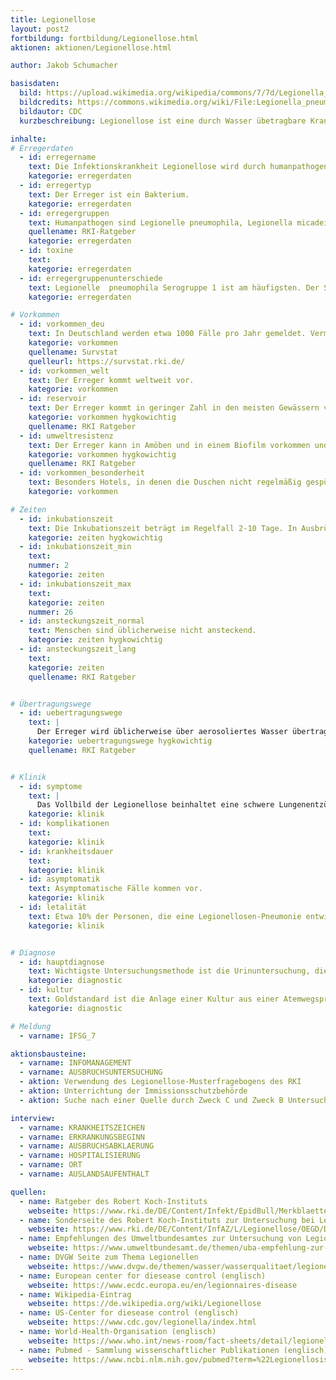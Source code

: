 ```yaml
---
title: Legionellose
layout: post2
fortbildung: fortbildung/Legionellose.html
aktionen: aktionen/Legionellose.html

author: Jakob Schumacher

basisdaten:
  bild: https://upload.wikimedia.org/wikipedia/commons/7/7d/Legionella_pneumophila_01.jpg
  bildcredits: https://commons.wikimedia.org/wiki/File:Legionella_pneumophila_01.jpg
  bildautor: CDC
  kurzbeschreibung: Legionellose ist eine durch Wasser übetragbare Krankheit. Im Gesundheitsamt spielen Legionellen eine besondere Rolle aufgrund der Maßnahmen bei einem Legionellenfund im Trinkwasser.

inhalte:  
# Erregerdaten
  - id: erregername
    text: Die Infektionskrankheit Legionellose wird durch humanpathogene  Erreger der Legionellae hervorgerufen.
    kategorie: erregerdaten
  - id: erregertyp
    text: Der Erreger ist ein Bakterium.
    kategorie: erregerdaten
  - id: erregergruppen
    text: Humanpathogen sind Legionelle pneumophila, Legionella micadei, L. bozmanii, L. longbeachae, L. anisa. Es gibt unterschiedliche Serogruppen, die sich wiederum in Subtypen unterteilen
    quellename: RKI-Ratgeber
    kategorie: erregerdaten
  - id: toxine
    text:
    kategorie: erregerdaten
  - id: erregergruppenunterschiede
    text: Legionelle  pneumophila Serogruppe 1 ist am häufigsten. Der Subtyp MAb 3-1 ist besonders pathogen.
    kategorie: erregerdaten

# Vorkommen
  - id: vorkommen_deu
    text: In Deutschland werden etwa 1000 Fälle pro Jahr gemeldet. Vermutet werden bis zu 30.000 Fälle
    kategorie: vorkommen
    quellename: Survstat
    quelleurl: https://survstat.rki.de/
  - id: vorkommen_welt
    text: Der Erreger kommt weltweit vor.
    kategorie: vorkommen
  - id: reservoir
    text: Der Erreger kommt in geringer Zahl in den meisten Gewässern vor.
    kategorie: vorkommen hygkowichtig
    quellename: RKI Ratgeber
  - id: umweltresistenz
    text: Der Erreger kann in Amöben und in einem Biofilm vorkommen und dadurch höhere Temperaturen aushalten.
    kategorie: vorkommen hygkowichtig
    quellename: RKI Ratgeber
  - id: vorkommen_besonderheit
    text: Besonders Hotels, in denen die Duschen nicht regelmäßig gespült werden, sind für Infektionen bekannt.
    kategorie: vorkommen

# Zeiten
  - id: inkubationszeit
    text: Die Inkubationszeit beträgt im Regelfall 2-10 Tage. In Ausbrüchen sind Inkubationszeiten bis 26 Tage beschrieben. Pontiac-Fieber kann schon 5 Stunden nach der Infektion beginnen.
    kategorie: zeiten hygkowichtig
  - id: inkubationszeit_min
    text:
    nummer: 2
    kategorie: zeiten
  - id: inkubationszeit_max
    text:
    kategorie: zeiten
    nummer: 26
  - id: ansteckungszeit_normal
    text: Menschen sind üblicherweise nicht ansteckend.
    kategorie: zeiten hygkowichtig
  - id: ansteckungszeit_lang
    text:
    kategorie: zeiten
    quellename: RKI Ratgeber


# Übertragungswege
  - id: uebertragungswege
    text: |
      Der Erreger wird üblicherweise über aerosoliertes Wasser übertragen. Er kann auch über eine Mikroaspiration nach dem Trinken übertragen werden. Eine Mensch-zu-Mensch Übertragung wurde nur einmal beschrieben. Kühltürme können Legionellen großflächig verbreiten.
    kategorie: uebertragungswege hygkowichtig
    quellename: RKI Ratgeber


# Klinik
  - id: symptome
    text: |
      Das Vollbild der Legionellose beinhaltet eine schwere Lungenentzündung. Pontiac-Fieber ist eine akuter vorübergehender fieberhafter Infekt (möglicherweise eine "toxische" Erkrankung).
    kategorie: klinik
  - id: komplikationen
    text:
    kategorie: klinik
  - id: krankheitsdauer
    text:
    kategorie: klinik
  - id: asymptomatik
    text: Asymptomatische Fälle kommen vor.
    kategorie: klinik
  - id: letalität
    text: Etwa 10% der Personen, die eine Legionellosen-Pneumonie entwickeln versterben.
    kategorie: klinik


# Diagnose
  - id: hauptdiagnose
    text: Wichtigste Untersuchungsmethode ist die Urinuntersuchung, die allerdings nur Pneumophila Gruppe 1 findet
    kategorie: diagnostic
  - id: kultur
    text: Goldstandard ist die Anlage einer Kultur aus einer Atemwegsprobe. Dadurch kann auch der genau Subtyp ermittelt werden.
    kategorie: diagnostic

# Meldung
  - varname: IFSG_7

aktionsbausteine:
  - varname: INFOMANAGEMENT
  - varname: AUSBRUCHSUNTERSUCHUNG
  - aktion: Verwendung des Legionellose-Musterfragebogens des RKI
  - aktion: Unterrichtung der Immissionsschutzbehörde
  - aktion: Suche nach einer Quelle durch Zweck C und Zweck B Untersuchung, dann ggf. eine Gefährungsbeurteilung.   

interview:     
  - varname: KRANKHEITSZEICHEN
  - varname: ERKRANKUNGSBEGINN
  - varname: AUSBRUCHSABKLAERUNG
  - varname: HOSPITALISIERUNG
  - varname: ORT
  - varname: AUSLANDSAUFENTHALT

quellen:
  - name: Ratgeber des Robert Koch-Instituts
    webseite: https://www.rki.de/DE/Content/Infekt/EpidBull/Merkblaetter/Ratgeber_Legionellose.html
  - name: Sonderseite des Robert Koch-Instituts zur Untersuchung bei Legionellosen
    webseite: https://www.rki.de/DE/Content/InfAZ/L/Legionellose/OEGD/Dokumente_Tab.html
  - name: Empfehlungen des Umweltbundesamtes zur Untersuchung von Legionellen im Trinkwasser
    webseite: https://www.umweltbundesamt.de/themen/uba-empfehlung-zur-untersuchung-von-legionellen-im
  - name: DVGW Seite zum Thema Legionellen
    webseite: https://www.dvgw.de/themen/wasser/wasserqualitaet/legionellen/
  - name: European center for diesease control (englisch)
    webseite: https://www.ecdc.europa.eu/en/legionnaires-disease
  - name: Wikipedia-Eintrag
    webseite: https://de.wikipedia.org/wiki/Legionellose
  - name: US-Center for diesease control (englisch)
    webseite: https://www.cdc.gov/legionella/index.html
  - name: World-Health-Organisation (englisch)
    webseite: https://www.who.int/news-room/fact-sheets/detail/legionellosis
  - name: Pubmed - Sammlung wissenschaftlicher Publikationen (englisch)
    webseite: https://www.ncbi.nlm.nih.gov/pubmed?term=%22Legionellosis%22%5BMesh%5D
---
```

